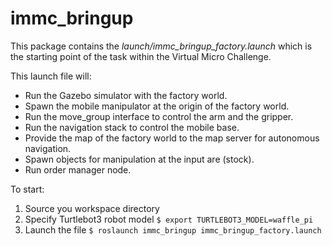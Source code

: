 # immc_bringup

This package contains the _launch/immc_bringup_factory.launch_ which is the starting point of the task within the Virtual Micro Challenge.

This launch file will:

- Run the Gazebo simulator with the factory world.
- Spawn the mobile manipulator at the origin of the factory world.
- Run the move_group interface to control the arm and the gripper.
- Run the navigation stack to control the mobile base.
- Provide the map of the factory world to the map server for autonomous navigation.
- Spawn objects for manipulation at the input are (stock).
- Run order manager node.

To start:

1. Source you workspace directory
2. Specify Turtlebot3 robot model `$ export TURTLEBOT3_MODEL=waffle_pi`
3. Launch the file `$ roslaunch immc_bringup immc_bringup_factory.launch`
